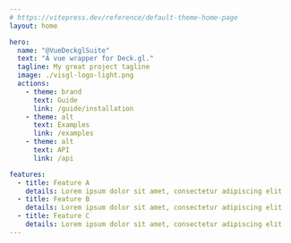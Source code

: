 ```yaml
---
# https://vitepress.dev/reference/default-theme-home-page
layout: home

hero:
  name: "@VueDeckglSuite"
  text: "A vue wrapper for Deck.gl."
  tagline: My great project tagline
  image: ./visgl-logo-light.png
  actions:
    - theme: brand
      text: Guide
      link: /guide/installation
    - theme: alt
      text: Examples
      link: /examples
    - theme: alt
      text: API
      link: /api

features:
  - title: Feature A
    details: Lorem ipsum dolor sit amet, consectetur adipiscing elit
  - title: Feature B
    details: Lorem ipsum dolor sit amet, consectetur adipiscing elit
  - title: Feature C
    details: Lorem ipsum dolor sit amet, consectetur adipiscing elit
---
```


